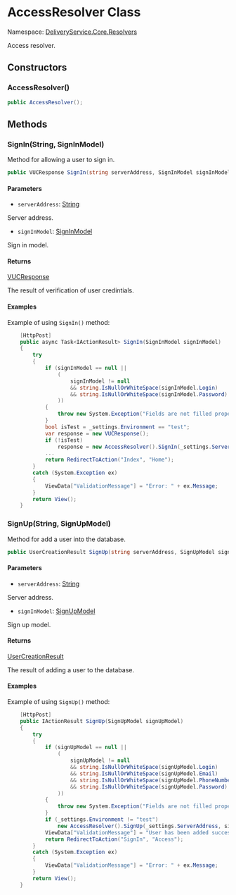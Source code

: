 # AccessResolver Class 

Namespace: [DeliveryService.Core.Resolvers](DeliveryService.Core.Resolvers.md)

Access resolver.

## Constructors 

### AccessResolver()

```C#
public AccessResolver();
```

## Methods 

### SignIn(String, SignInModel)

Method for allowing a user to sign in.

```C#
public VUCResponse SignIn(string serverAddress, SignInModel signInModel);
```

#### Parameters 

- `serverAddress`: [String](https://learn.microsoft.com/en-us/dotnet/api/system.string)

Server address.

- `signInModel`: [SignInModel](../../models/Authentication/SignInModel.md)

Sign in model.

#### Returns

[VUCResponse](https://github.com/alexeysp11/workflow-auth/blob/main/docs/models/NetworkParameters/VUCResponse.md)

The result of verification of user credintials.

#### Examples

Example of using `SignIn()` method:

```C#
    [HttpPost]
    public async Task<IActionResult> SignIn(SignInModel signInModel)
    {
        try
        {
            if (signInModel == null || 
                (
                    signInModel != null
                    && string.IsNullOrWhiteSpace(signInModel.Login)
                    && string.IsNullOrWhiteSpace(signInModel.Password)
                ))
            {
                throw new System.Exception("Fields are not filled properly");
            }
            bool isTest = _settings.Environment == "test";
            var response = new VUCResponse();
            if (!isTest)
                response = new AccessResolver().SignIn(_settings.ServerAddress, signInModel);
            ...
            return RedirectToAction("Index", "Home");
        }
        catch (System.Exception ex)
        {
            ViewData["ValidationMessage"] = "Error: " + ex.Message;
        }
        return View();
    }
```

### SignUp(String, SignUpModel)

Method for add a user into the database.

```C#
public UserCreationResult SignUp(string serverAddress, SignUpModel signInModel);
```

#### Parameters 

- `serverAddress`: [String](https://learn.microsoft.com/en-us/dotnet/api/system.string)

Server address.

- `signInModel`: [SignUpModel](../../models/Authentication/SignUpModel.md)

Sign up model.

#### Returns

[UserCreationResult](https://github.com/alexeysp11/workflow-auth/blob/main/docs/models/NetworkParameters/UserCreationResult.md)

The result of adding a user to the database.

#### Examples

Example of using `SignUp()` method:

```C#
    [HttpPost]
    public IActionResult SignUp(SignUpModel signUpModel)
    {
        try
        {
            if (signUpModel == null || 
                (
                    signUpModel != null
                    && string.IsNullOrWhiteSpace(signUpModel.Login)
                    && string.IsNullOrWhiteSpace(signUpModel.Email)
                    && string.IsNullOrWhiteSpace(signUpModel.PhoneNumber)
                    && string.IsNullOrWhiteSpace(signUpModel.Password)
                ))
            {
                throw new System.Exception("Fields are not filled properly");
            }
            if (_settings.Environment != "test")
                new AccessResolver().SignUp(_settings.ServerAddress, signUpModel);
            ViewData["ValidationMessage"] = "User has been added successfully";
            return RedirectToAction("SignIn", "Access");
        }
        catch (System.Exception ex)
        {
            ViewData["ValidationMessage"] = "Error: " + ex.Message;
        }
        return View();
    }
```
